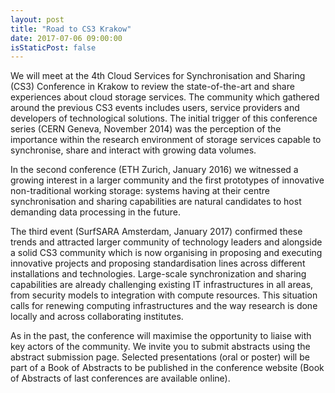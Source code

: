 ```yaml
---
layout: post
title: "Road to CS3 Krakow"
date: 2017-07-06 09:00:00
isStaticPost: false
---
```


We will meet at the 4th Cloud Services for Synchronisation and Sharing (CS3) Conference in Krakow to review the state-of-the-art and share experiences about cloud storage services.  The community which gathered around the previous CS3 events includes users, service providers and developers of technological solutions. 
The initial trigger of this conference series (CERN Geneva, November 2014) was the perception of the importance within the research environment of storage services capable to synchronise, share and interact with growing data volumes.

In the second conference (ETH Zurich, January 2016) we witnessed a growing interest in a larger community and the first  prototypes of innovative non-traditional working storage: systems having at their centre synchronisation and sharing capabilities are natural candidates to host demanding data processing in the future.

The third event (SurfSARA Amsterdam, January 2017) confirmed these trends and attracted larger community of technology leaders and alongside a solid CS3 community which is now organising in proposing and executing innovative projects and proposing standardisation lines across different installations and technologies.
Large-scale synchronization and sharing capabilities are already challenging existing IT infrastructures in all areas, from security models to integration with compute resources. This situation calls for renewing computing infrastructures and the way research is done locally and across collaborating institutes.

As in the past, the conference will maximise the opportunity to liaise with key actors of the community. We invite you to submit abstracts using the abstract submission page. Selected presentations (oral or poster) will be part of a Book of Abstracts to be published in the conference website (Book of Abstracts of last conferences are available online).